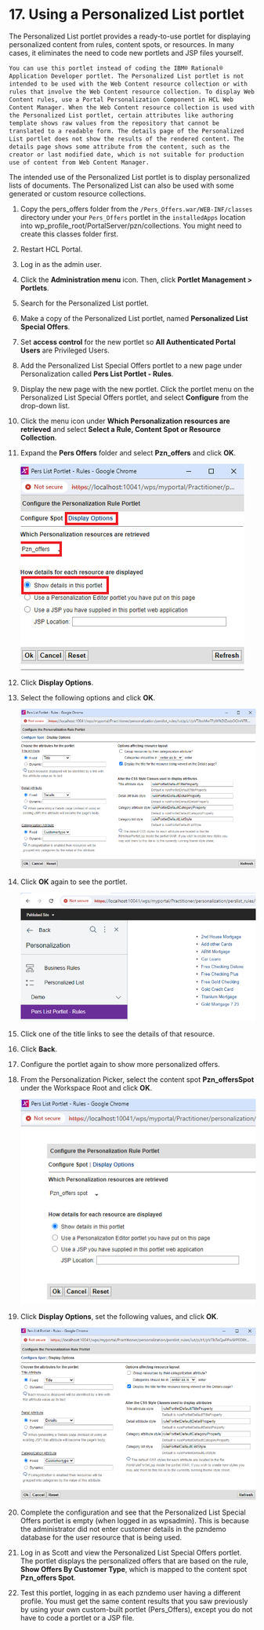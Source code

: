 # 17. Using a Personalized List portlet

The Personalized List portlet provides a ready-to-use portlet for displaying personalized content from rules, content spots, or resources. In many cases, it eliminates the need to code new portlets and JSP files yourself.

    You can use this portlet instead of coding the IBM® Rational® Application Developer portlet. The Personalized List portlet is not intended to be used with the Web Content resource collection or with rules that involve the Web Content resource collection. To display Web Content rules, use a Portal Personalization Component in HCL Web Content Manager. When the Web Content resource collection is used with the Personalized List portlet, certain attributes like authoring template shows raw values from the repository that cannot be translated to a readable form. The details page of the Personalized List portlet does not show the results of the rendered content. The details page shows some attribute from the content, such as the creator or last modified date, which is not suitable for production use of content from Web Content Manager.

The intended use of the Personalized List portlet is to display personalized lists of documents. The Personalized List can also be used with some generated or custom resource collections.

1. Copy the pers_offers folder from the `/Pers_Offers.war/WEB-INF/classes` directory under your `Pers_Offers` portlet in the `installedApps` location into wp_profile_root/PortalServer/pzn/collections. You might need to create this classes folder first.

2. Restart HCL Portal.

3. Log in as the admin user.

4. Click the **Administration menu** icon. Then, click **Portlet Management > Portlets**.

5. Search for the Personalized List portlet.

6. Make a copy of the Personalized List portlet, named **Personalized List Special Offers**.

7. Set **access control** for the new portlet so **All Authenticated Portal Users** are Privileged Users.

8. Add the Personalized List Special Offers portlet to a new page under Personalization called **Pers List Portlet - Rules**.

9. Display the new page with the new portlet. Click the portlet menu on the Personalized List Special Offers portlet, and select **Configure** from the drop-down list.

10. Click the menu icon under **Which Personalization resources are retrieved** and select **Select a Rule, Content Spot or Resource Collection**.

11. Expand the **Pers Offers** folder and select **Pzn_offers** and click **OK**.

    ![PersListPortlet configuration](./images/personalizedListPortlet_config_content_spot.png)  

12. Click **Display Options**.

13. Select the following options and click **OK**.

    ![PersListPortlet display options](./images/personalizedListPortlet_config_display_options.png)  

14. Click **OK** again to see the portlet.

    ![PersListPortlet title lists](./images/personalizedListPortlet_title_list.png)  

15. Click one of the title links to see the details of that resource.

16. Click **Back**.

17. Configure the portlet again to show more personalized offers.

18. From the Personalization Picker, select the content spot **Pzn_offersSpot** under the Workspace Root and click **OK**.

    ![PersListPortlet set Pzn_offersSpot](./images/personalizedListPortlet_config_PZN_Offers_content_spot.png)

19. Click **Display Options**, set the following values, and click **OK**.

    ![PersListPortlet set Pzn_offersSpot Display Options](./images/personalizedListPortlet_config_PZN_Offers_display_options.png)

20. Complete the configuration and see that the Personalized List Special Offers portlet is empty (when logged in as wpsadmin). This is because the administrator did not enter customer details in the pzndemo database for the user resource that is being used.

21. Log in as Scott and view the Personalized List Special Offers portlet. The portlet displays the personalized offers that are based on the rule, **Show Offers By Customer Type**, which is mapped to the content spot **Pzn_offers Spot**.

22. Test this portlet, logging in as each pzndemo user having a different profile. You must get the same content results that you saw previously by using your own custom-built portlet (Pers_Offers), except you do not have to code a portlet or a JSP file.  
